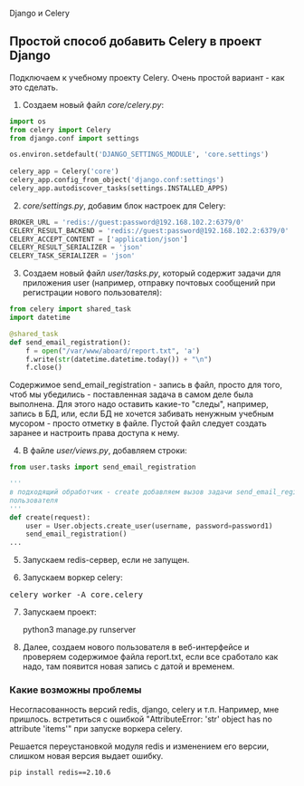 Django и Celery

## Простой способ добавить Celery в проект Django

Подключаем к учебному проекту Celery. Очень простой вариант - как это сделать.

1. Создаем новый файл *core/celery.py*:

```py
import os
from celery import Celery
from django.conf import settings

os.environ.setdefault('DJANGO_SETTINGS_MODULE', 'core.settings')
    
celery_app = Celery('core')
celery_app.config_from_object('django.conf:settings')
celery_app.autodiscover_tasks(settings.INSTALLED_APPS)
```

2. *core/settings.py*, добавим блок настроек для Celery:

```py
BROKER_URL = 'redis://guest:password@192.168.102.2:6379/0'
CELERY_RESULT_BACKEND = 'redis://guest:password@192.168.102.2:6379/0'
CELERY_ACCEPT_CONTENT = ['application/json']
CELERY_RESULT_SERIALIZER = 'json'
CELERY_TASK_SERIALIZER = 'json'
```


3. Создаем новый файл *user/tasks.py*, который содержит задачи для приложения user (например, отправку
почтовых сообщений при регистрации нового пользователя):

```py
from celery import shared_task
import datetime

@shared_task
def send_email_registration():
    f = open("/var/www/aboard/report.txt", 'a')
    f.write(str(datetime.datetime.today()) + "\n")
    f.close()
```

Содержимое send_email_registration - запись в файл, просто для того, чтоб мы убедились - поставленная
задача в самом деле была выполнена. Для этого надо оставить какие-то "следы", например, запись в БД,
или, если БД не хочется забивать ненужным учебным мусором - просто отметку в файле.
Пустой файл следует создать заранее и настроить права доступа к нему.

4. В файле *user/views.py*, добавляем строки:

```py
from user.tasks import send_email_registration

'''
в подходящий обработчик - create добавляем вызов задачи send_email_registration(), после создания
пользователя
'''
def create(request):
    user = User.objects.create_user(username, password=password1)
    send_email_registration()
...
```

5. Запускаем redis-сервер, если не запущен.

6. Запускаем воркер celery:
<pre>
celery worker -A core.celery
</pre>

7. Запускаем проект:


    python3 manage.py runserver

8. Далее, создаем нового пользователя в веб-интерфейсе и проверяем содержимое файла report.txt,
если все сработало как надо, там появится новая запись с датой и временем.

### Какие возможны проблемы

Несогласованность версий redis, django, celery и т.п. Например, мне пришлось.
встретиться с ошибкой "AttributeError: 'str' object has no attribute 'items'"
при запуске воркера celery.

Решается переустановкой модуля redis и изменением его версии, слишком новая версия выдает ошибку.


    pip install redis==2.10.6
